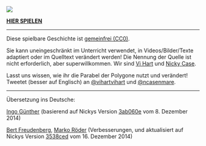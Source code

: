 ![](http://i.imgur.com/FMRT17U.png)

**[HIER SPIELEN](http://ncase.me/polygons-de)**

---

Diese spielbare Geschichte ist [gemeinfrei (CC0)](http://creativecommons.org/publicdomain/zero/1.0/deed.de).
			
Sie kann uneingeschränkt im Unterricht verwendet,
in Videos/Bilder/Texte adaptiert
oder im Quelltext verändert werden!
Die Nennung der Quelle ist nicht erforderlich, aber superwillkommen.
Wir sind [Vi Hart](http://vihart.com/) und [Nicky Case](http://ncase.me/).

Lasst uns wissen, wie ihr die Parabel der Polygone nutzt und verändert!    
Tweetet (besser auf Englisch) an
[@vihartvihart](https://twitter.com/vihartvihart) und
[@ncasenmare](https://twitter.com/ncasenmare).

---

Übersetzung ins Deutsche:

[Ingo Günther](http://www.freio.de/) (basierend auf Nickys Version [3ab060e](https://github.com/ncase/polygons/commit/3ab060e5883f31dfeb19cc3705c1c66f31bc6b5f) vom 8. Dezember 2014)

[Bert Freudenberg](https://github.com/bertfreudenberg/),
[Marko Röder](https://github.com/mroeder/) (Verbesserungen, und aktualisiert auf Nickys Version
[3538ced](https://github.com/ncase/polygons/commit/3538ced59d408c597d075eb1e7abf23fdac83364) vom 16. Dezember 2014)